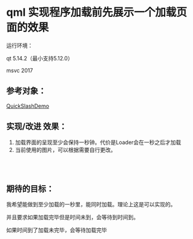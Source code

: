 # qml 实现程序加载前先展示一个加载页面的效果

运行环境：

qt 5.14.2（最小支持5.12.0）

msvc 2017

## 参考对象：

[QuickSlashDemo](https://github.com/cjmdaixi/QuickSplashDemo)

## 实现/改进 效果：

1. 加载界面的呈现至少会保持一秒钟。代价是Loader会在一秒之后才加载
2. 当前使用的图片，可以根据需要自行更改。



</br>

</br>

## 期待的目标：

我希望能做到至少加载的一秒里，能同时加载。理论上这是可以实现的。

并且要求如果加载完毕但是时间未到，会等待到时间到。

如果时间到了加载未完毕，会等待加载完毕